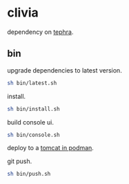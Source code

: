 # clivia

dependency on [tephra](https://github.com/heisedebaise/photon).

## bin

upgrade dependencies to latest version.

```bash
sh bin/latest.sh
```

install.

```bash
sh bin/install.sh
```

build console ui.

```bash
sh bin/console.sh
```

deploy to a [tomcat in podman](https://github.com/heisedebaise/docker/tree/master/tomcat:9.0).

git push.

```bash
sh bin/push.sh
```